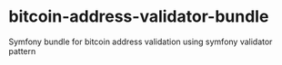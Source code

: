 bitcoin-address-validator-bundle
================================

Symfony bundle for bitcoin address validation using symfony validator pattern
